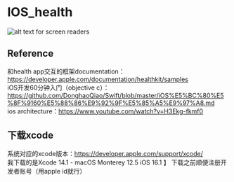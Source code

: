# IOS_health

![alt text for screen readers](/path/to/image.png "Text to show on mouseover")  

## Reference
和health app交互的框架documentation：https://developer.apple.com/documentation/healthkit/samples  
iOS开发60分钟入门（objective c）：https://github.com/DonghaoQiao/Swift/blob/master/iOS%E5%BC%80%E5%8F%9160%E5%88%86%E9%92%9F%E5%85%A5%E9%97%A8.md  
ios architecture：https://www.youtube.com/watch?v=H3Ekg-fkmf0  

## 下载xcode
系统对应的xcode版本：https://developer.apple.com/support/xcode/  
我下载的是Xcode 14.1 - macOS Monterey 12.5 iOS 16.1  】
下载之前顺便注册开发者账号（用apple id就行）

